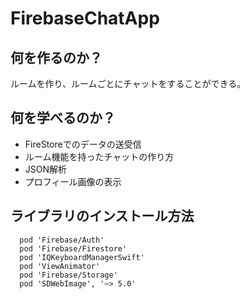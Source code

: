 # FirebaseChatApp

## 何を作るのか？
ルームを作り、ルームごとにチャットをすることができる。

## 何を学べるのか？
* FireStoreでのデータの送受信
* ルーム機能を持ったチャットの作り方
* JSON解析
* プロフィール画像の表示

## ライブラリのインストール方法
```
  pod 'Firebase/Auth'
  pod 'Firebase/Firestore'
  pod 'IQKeyboardManagerSwift'
  pod 'ViewAnimator'
  pod 'Firebase/Storage'
  pod 'SDWebImage', '~> 5.0'
```
